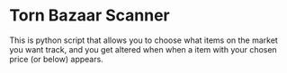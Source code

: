 # Torn Bazaar Scanner

This is python script that allows you to choose what items on the market you want track, 
and you get altered when when a item with your chosen price (or below) appears. 